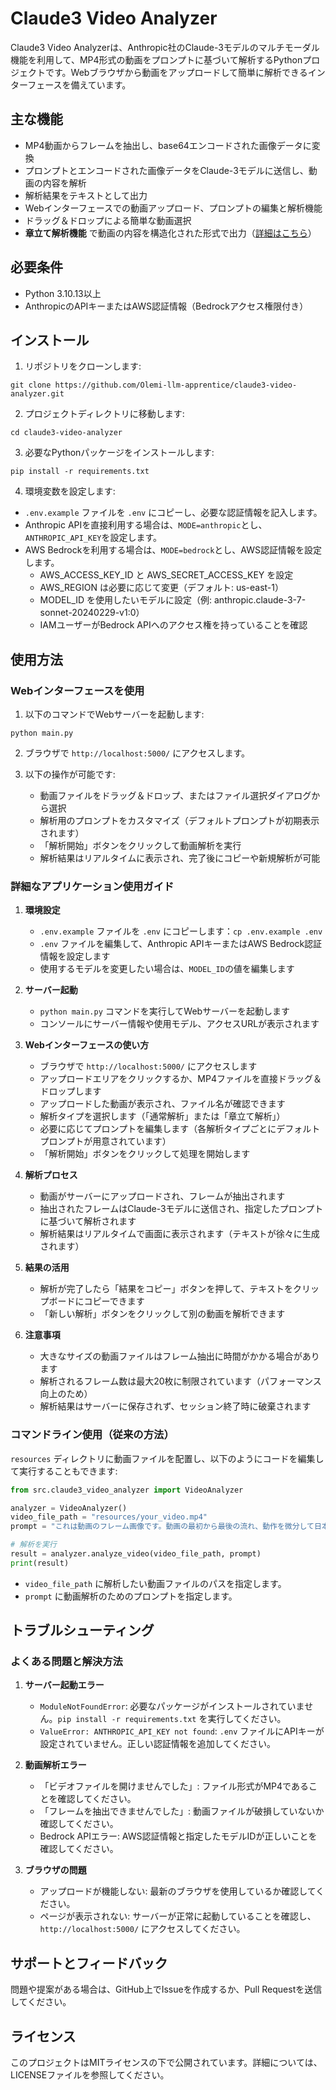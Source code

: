# Claude3 Video Analyzer

Claude3 Video Analyzerは、Anthropic社のClaude-3モデルのマルチモーダル機能を利用して、MP4形式の動画をプロンプトに基づいて解析するPythonプロジェクトです。Webブラウザから動画をアップロードして簡単に解析できるインターフェースを備えています。

## 主な機能

- MP4動画からフレームを抽出し、base64エンコードされた画像データに変換
- プロンプトとエンコードされた画像データをClaude-3モデルに送信し、動画の内容を解析
- 解析結果をテキストとして出力
- Webインターフェースでの動画アップロード、プロンプトの編集と解析機能
- ドラッグ＆ドロップによる簡単な動画選択
- **章立て解析機能** で動画の内容を構造化された形式で出力（[詳細はこちら](docs/chapter-analysis-feature.md)）

## 必要条件

- Python 3.10.13以上
- AnthropicのAPIキーまたはAWS認証情報（Bedrockアクセス権限付き）

## インストール

1. リポジトリをクローンします:
```
git clone https://github.com/Olemi-llm-apprentice/claude3-video-analyzer.git
```
2. プロジェクトディレクトリに移動します:
```
cd claude3-video-analyzer
```

3. 必要なPythonパッケージをインストールします:
```
pip install -r requirements.txt
```

4. 環境変数を設定します:
- `.env.example` ファイルを `.env` にコピーし、必要な認証情報を記入します。
- Anthropic APIを直接利用する場合は、`MODE=anthropic`とし、`ANTHROPIC_API_KEY`を設定します。
- AWS Bedrockを利用する場合は、`MODE=bedrock`とし、AWS認証情報を設定します。
  - AWS_ACCESS_KEY_ID と AWS_SECRET_ACCESS_KEY を設定
  - AWS_REGION は必要に応じて変更（デフォルト: us-east-1）
  - MODEL_ID を使用したいモデルに設定（例: anthropic.claude-3-7-sonnet-20240229-v1:0）
  - IAMユーザーがBedrock APIへのアクセス権を持っていることを確認

## 使用方法

### Webインターフェースを使用

1. 以下のコマンドでWebサーバーを起動します:

```
python main.py
```

2. ブラウザで `http://localhost:5000/` にアクセスします。

3. 以下の操作が可能です:
   - 動画ファイルをドラッグ＆ドロップ、またはファイル選択ダイアログから選択
   - 解析用のプロンプトをカスタマイズ（デフォルトプロンプトが初期表示されます）
   - 「解析開始」ボタンをクリックして動画解析を実行
   - 解析結果はリアルタイムに表示され、完了後にコピーや新規解析が可能

### 詳細なアプリケーション使用ガイド

1. **環境設定**
   - `.env.example` ファイルを `.env` にコピーします：`cp .env.example .env`
   - `.env` ファイルを編集して、Anthropic APIキーまたはAWS Bedrock認証情報を設定します
   - 使用するモデルを変更したい場合は、`MODEL_ID`の値を編集します

2. **サーバー起動**
   - `python main.py` コマンドを実行してWebサーバーを起動します
   - コンソールにサーバー情報や使用モデル、アクセスURLが表示されます

3. **Webインターフェースの使い方**
   - ブラウザで `http://localhost:5000/` にアクセスします
   - アップロードエリアをクリックするか、MP4ファイルを直接ドラッグ＆ドロップします
   - アップロードした動画が表示され、ファイル名が確認できます
   - 解析タイプを選択します（「通常解析」または「章立て解析」）
   - 必要に応じてプロンプトを編集します（各解析タイプごとにデフォルトプロンプトが用意されています）
   - 「解析開始」ボタンをクリックして処理を開始します

4. **解析プロセス**
   - 動画がサーバーにアップロードされ、フレームが抽出されます
   - 抽出されたフレームはClaude-3モデルに送信され、指定したプロンプトに基づいて解析されます
   - 解析結果はリアルタイムで画面に表示されます（テキストが徐々に生成されます）

5. **結果の活用**
   - 解析が完了したら「結果をコピー」ボタンを押して、テキストをクリップボードにコピーできます
   - 「新しい解析」ボタンをクリックして別の動画を解析できます

6. **注意事項**
   - 大きなサイズの動画ファイルはフレーム抽出に時間がかかる場合があります
   - 解析されるフレーム数は最大20枚に制限されています（パフォーマンス向上のため）
   - 解析結果はサーバーに保存されず、セッション終了時に破棄されます

### コマンドライン使用（従来の方法）

`resources` ディレクトリに動画ファイルを配置し、以下のようにコードを編集して実行することもできます:

```python
from src.claude3_video_analyzer import VideoAnalyzer

analyzer = VideoAnalyzer()
video_file_path = "resources/your_video.mp4"
prompt = "これは動画のフレーム画像です。動画の最初から最後の流れ、動作を微分して日本語で解説してください。"

# 解析を実行
result = analyzer.analyze_video(video_file_path, prompt)
print(result)
```

- `video_file_path` に解析したい動画ファイルのパスを指定します。
- `prompt` に動画解析のためのプロンプトを指定します。


## トラブルシューティング

### よくある問題と解決方法

1. **サーバー起動エラー**
   - `ModuleNotFoundError`: 必要なパッケージがインストールされていません。`pip install -r requirements.txt` を実行してください。
   - `ValueError: ANTHROPIC_API_KEY not found`: `.env` ファイルにAPIキーが設定されていません。正しい認証情報を追加してください。

2. **動画解析エラー**
   - 「ビデオファイルを開けませんでした」: ファイル形式がMP4であることを確認してください。
   - 「フレームを抽出できませんでした」: 動画ファイルが破損していないか確認してください。
   - Bedrock APIエラー: AWS認証情報と指定したモデルIDが正しいことを確認してください。

3. **ブラウザの問題**
   - アップロードが機能しない: 最新のブラウザを使用しているか確認してください。
   - ページが表示されない: サーバーが正常に起動していることを確認し、`http://localhost:5000/` にアクセスしてください。

## サポートとフィードバック

問題や提案がある場合は、GitHub上でIssueを作成するか、Pull Requestを送信してください。

## ライセンス
このプロジェクトはMITライセンスの下で公開されています。詳細については、LICENSEファイルを参照してください。

